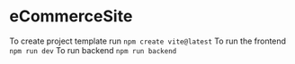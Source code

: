 # eCommerceSite

To create project template run `npm create vite@latest`
To run the frontend `npm run dev`
To run backend `npm run backend`
